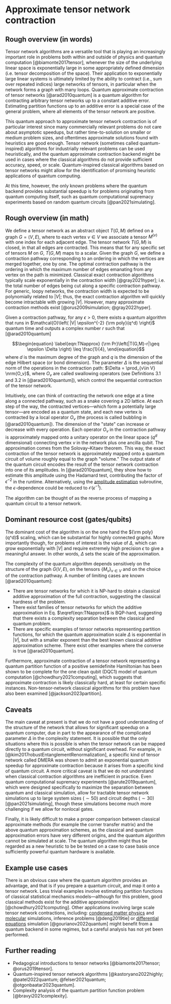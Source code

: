 # Approximate tensor network contraction

## Rough overview (in words)

Tensor network algorithms are a versatile tool that is playing an increasingly important role in problems both within and outside of physics and quantum computation [@biamonte2017tensor], whenever the size of the underlying linear space is exponentially large in some appropriately defined dimension (i.e. tensor decomposition of the space). Their application to exponentially large linear systems is ultimately limited by the ability to contract (i.e., sum over repeated indices) large networks of tensors, in particular when the network forms a graph with many loops. Quantum approximate contraction of tensor networks [@arad2010quantum] is a quantum algorithm for contracting arbitrary tensor networks up to a constant additive error. Estimating partition functions up to an additive error is a special case of the general problem, where all elements of the tensor network are positive.


This quantum approach to approximate tensor network contraction is of particular interest since many commercially relevant problems do not care about asymptotic speedups, but rather time-to-solution on smaller or medium problem sizes, and oftentimes approximate solutions found with heuristics are good enough. Tensor network (sometimes called quantum-inspired) algorithms for industrially relevant problems can be used heuristically, and the quantum approximate contraction backend might be used in cases where the classical algorithms do not provide sufficient accuracy, speed, or scale. Quantum-inspired classical algorithms based on tensor networks might allow for the identification of promising heuristic applications of quantum computing.


At this time, however, the only known problems where the quantum backend provides substantial speedup is for problems originating from quantum computing itself, such as quantum computational supremacy experiments based on random quantum circuits [@pan2021simulating].


## Rough overview (in math)

We define a tensor network as an abstract object $T(G,M)$ defined on a graph $G=(V,E)$, where to each vertex $v\in V$ we associate a tensor $M^{(v)}$ with one index for each adjacent edge. The tensor network $T(G,M)$ is closed, in that all edges are contracted. This means that for any specific set of tensors $M$ on $G$, $T(G,M)$ maps to a scalar. Given the graph $G$, we define a contraction pathway corresponding to an ordering in which the vertices are merged together, one by one. The optimal contraction pathway is the ordering in which the maximum number of edges emanating from any vertex on the path is minimized. Classical exact contraction algorithms typically scale exponentially in the contraction width [@gray2021hyper]; i.e. the total number of edges being cut along a specific contraction pathway. For generic, loopy networks, the contraction width is expected to be polynomially related to $|V|$; thus, the exact contraction algorithm will quickly become intractable with growing $|V|$. However, many approximate contraction methods exist [@orus2009simulation; @gray2022hyper].


Given a contraction pathway, for any $\epsilon >0$, there exists a quantum algorithm that runs in $\mathcal{O}\left( |V| \epsilon^{-2} {\rm poly}(q^d) \right)$ quantum time and outputs a complex number $r$ such that [@arad2010quantum]


$$\begin{equation} \label{eqn:TNapprox} {\rm Pr}\left(|T(G,M)-r|\geq \epsilon \Delta \right) \leq \frac{1}{4}, \end{equation}$$ where $d$ is the maximum degree of the graph and $q$ is the dimension of the edge Hilbert space (or bond dimension). The parameter $\Delta$ is the sequential norm of the operations in the contraction path: $\Delta = \prod_{v\in V} \nrm{O_v}$, where $O_v$ are called swallowing operators (see Definitions 3.1 and 3.2 in [@arad2010quantum]), which control the sequential contraction of the tensor network.


Intuitively, one can think of contracting the network one edge at a time along a connected pathway, such as a snake covering a 2D lattice. At each step of the way, the contracted vertices—which form a potentially large tensor—are encoded as a quantum state, and each new vertex is contracted by a local operator $O_v$ (the process is called bubbling in [@arad2010quantum]). The dimension of the "state" can increase or decrease with every operation. Each operator $O_v$ in the contraction pathway is approximately mapped onto a unitary operator on the linear space ($q^d$ dimensional) connecting vertex $v$ in the network plus one ancilla qubit. The approximation comes from the Solovay–Kitaev theorem. This way, the exact contraction of the tensor network is approximately mapped onto a quantum circuit of volume roughly equal to the graph "volume." The output state of the quantum circuit encodes the result of the tensor network contraction into one of its amplitudes. In [@arad2010quantum], they show how to estimate this amplitude using the Hadamard test, contributing the factor of $\epsilon^{-2}$ in the runtime. Alternatively, using the [amplitude estimation](../quantum-algorithmic-primitives/amplitude-amplification-and-estimation/amplitude-estimation.md#amplitude-estimation) subroutine, the $\epsilon$-dependence could be reduced to $\mathcal{O}\left( \epsilon^{-1} \right)$.


The algorithm can be thought of as the reverse process of mapping a quantum circuit to a tensor network.


## Dominant resource cost (gates/qubits)

The dominant cost of the algorithm is on the one hand the ${\rm poly}(q^d)$ scaling, which can be substantial for highly connected graphs. More importantly though, for problems of interest is the value of $\Delta$, which can grow exponentially with $|V|$ and require extremely high precision $\epsilon$ to give a meaningful answer. In other words, $\Delta$ sets the scale of the approximation.


The complexity of the quantum algorithm depends sensitively on the structure of the graph $G(V,E)$, on the tensors $\{M_v\}_{v\in V}$ and on the choice of the contraction pathway. A number of limiting cases are known [@arad2010quantum]:


- There are tensor networks for which it is NP-hard to obtain a classical additive approximation of the full contraction, suggesting the classical hardness of the problem.
- There exist families of tensor networks for which the additive approximation in Eq. $\eqref{eqn:TNapprox}$ is BQP-hard, suggesting that there exists a complexity separation between the classical and quantum problem.
- There are specific examples of tensor networks representing partition functions, for which the quantum approximation scale $\Delta$ is exponential in $|V|$, but with a smaller exponent than the best known classical additive approximation scheme. There exist other examples where the converse is true [@arad2010quantum].


Furthermore, approximate contraction of a tensor network representing a quantum partition function of a positive semidefinite Hamiltonian has been shown to be complete for the one clean qubit (DQC1) model of quantum computation [@chowdhury2021computing], which suggests that approximate contraction is likely classically hard, at least for certain specific instances. Non-tensor-network classical algorithms for this problem have also been examined [@jackson2023partition].


## Caveats

The main caveat at present is that we do not have a good understanding of the structure of the network that allows for significant speedup on a quantum computer, due in part to the appearance of the complicated parameter $\Delta$ in the complexity statement. It is possible that the only situations where this is possible is when the tensor network can be mapped directly to a quantum circuit, without significant overhead. For example, in [@kim2017robustEntanglementRenormalization], a specific kind of tensor network called DMERA was shown to admit an exponential quantum speedup for approximate contraction because it arises from a specific kind of quantum circuit. A more critical caveat is that we do not understand when classical contraction algorithms are inefficient in practice. Even quantum computational supremacy experiments [@arute2019quantum], which were designed specifically to maximize the separation between quantum and classical simulation, allow for tractable tensor network simulations up to large system sizes ($\sim 50$) and circuit depths ($\sim 30$) [@pan2021simulating], though these simulations become much more challenging if we allow for nonlocal gates.


Finally, it is likely difficult to make a proper comparison between classical approximate methods (for example the corner transfer matrix) and the above quantum approximation schemes, as the classical and quantum approximation errors have very different origins, and the quantum algorithm cannot be simulated at scale. The quantum algorithm might thus be regarded as a new heuristic to be be tested on a case to case basis once sufficiently powerful quantum hardware is available.


## Example use cases

There is an obvious case where the quantum algorithm provides an advantage, and that is if you prepare a quantum circuit, and map it onto a tensor network. Less trivial examples involve estimating partition functions of classical statistical mechanics models—although for this problem, good classical methods exist for the additive approximation [@chowdhury2021computing]. Other applications involving large scale tensor network contractions, including: [condensed matter physics](../areas-of-application/condensed-matter-physics/introduction.md#condensed-matter-physics) and [molecular](../areas-of-application/quantum-chemistry/electronic-structure-problem.md#electronic-structure-problem) simulations, inference problems [@deng2019tie] or [differential equations](../areas-of-application/solving-differential-equations.md#solving-differential-equations) simulation [@gourianov2022quantum] might benefit from a quantum backend in some regimes, but a careful analysis has not yet been performed.


## Further reading

- Pedagogical introductions to tensor networks [@biamonte2017tensor; @orus2019tensor].
- Quantum-inspired tensor network algorithms [@kastoryano2022highly; @patel2022quantum; @felser2021quantum; @otgonbaatar2023quantum].
- Complexity analysis of the quantum partition function problem [@bravyi2021complexity]. 



